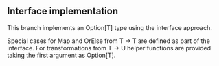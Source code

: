 ## Interface implementation

This branch implements an Option[T] type using the interface approach.

Special cases for Map and OrElse from T -> T are defined as part of the interface. For transformations from T -> U helper functions are provided taking the first argument as Option[T].
